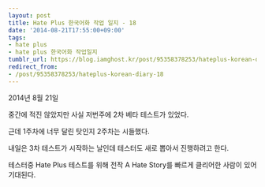 ```yaml
---
layout: post
title: Hate Plus 한국어화 작업 일지 - 18
date: '2014-08-21T17:55:00+09:00'
tags:
- hate plus
- hate plus 한국어화 작업일지
tumblr_url: https://blog.iamghost.kr/post/95358378253/hateplus-korean-diary-18
redirect_from:
- /post/95358378253/hateplus-korean-diary-18
---
```

2014년 8월 21일

중간에 적진 않았지만 사실 저번주에 2차 베타 테스트가 있었다.

근데 1주차에 너무 달린 탓인지 2주차는 시들했다.

내일은 3차 테스트가 시작하는 날인데 테스터도 새로 뽑아서 진행하려고 한다.

테스터중 Hate Plus 테스트를 위해 전작 A Hate Story를 빠르게 클리어한 사람이 있어 기대된다.

